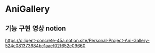 # AniGallery

## 기능 구현 영상 notion

https://diligent-concrete-45a.notion.site/Personal-Project-Ani-Gallery-524c081373684bc1aaef02f652e09660
